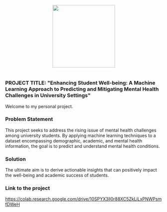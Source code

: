 <p align = "center" draggable=”false” ><img src="https://encrypted-tbn0.gstatic.com/images?q=tbn:ANd9GcR8HNB-ex4xb4H3-PXRcywP5zKC_3U8VzQTPA&usqp=CAU" 
     width="200px"
     height="auto"/>
</p>



# <h1 align="center" id="heading"> 
</h1>


 

### PROJECT TITLE: "Enhancing Student Well-being: A Machine Learning Approach to Predicting and Mitigating Mental Health Challenges in University Settings"
Welcome to my personal project.
### Problem Statement

This project seeks to address the rising issue of mental health challenges among university students. By applying machine learning techniques to a dataset encompassing demographic, academic, and mental health information, the goal is to predict and understand mental health conditions. 
### Solution

The ultimate aim is to derive actionable insights that can positively impact the well-being and academic success of students.

### Link to the project 
https://colab.research.google.com/drive/10SPYX3ll0r88XC5ZkLiLxPNWPsmfDWeH
